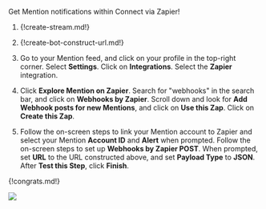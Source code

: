 Get Mention notifications within Connect via Zapier!

1. {!create-stream.md!}

1. {!create-bot-construct-url.md!}

1. Go to your Mention feed, and click on your profile in the top-right
   corner. Select **Settings**. Click on **Integrations**. Select the
   **Zapier** integration.

1. Click **Explore Mention on Zapier**. Search for "webhooks" in
   the search bar, and click on **Webhooks by Zapier**. Scroll down
   and look for **Add Webhook posts for new Mentions**, and click on
   **Use this Zap**. Click on **Create this Zap**.

1. Follow the on-screen steps to link your
   Mention account to Zapier and select your Mention **Account ID** and
   **Alert** when prompted. Follow the on-screen steps to set up **Webhooks
   by Zapier POST**. When prompted, set **URL** to the URL constructed
   above, and set **Payload Type** to **JSON**. After **Test this Step**,
   click **Finish**.

{!congrats.md!}

![](/static/images/integrations/mention/001.png)
